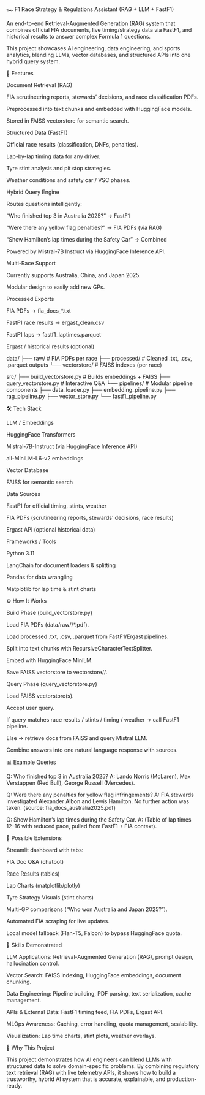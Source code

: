 🏎️ F1 Race Strategy & Regulations Assistant (RAG + LLM + FastF1)

An end-to-end Retrieval-Augmented Generation (RAG) system that combines official FIA documents, live timing/strategy data via FastF1, and historical results to answer complex Formula 1 questions.

This project showcases AI engineering, data engineering, and sports analytics, blending LLMs, vector databases, and structured APIs into one hybrid query system.

🚀 Features

Document Retrieval (RAG)

FIA scrutineering reports, stewards’ decisions, and race classification PDFs.

Preprocessed into text chunks and embedded with HuggingFace models.

Stored in FAISS vectorstore for semantic search.

Structured Data (FastF1)

Official race results (classification, DNFs, penalties).

Lap-by-lap timing data for any driver.

Tyre stint analysis and pit stop strategies.

Weather conditions and safety car / VSC phases.

Hybrid Query Engine

Routes questions intelligently:

“Who finished top 3 in Australia 2025?” → FastF1

“Were there any yellow flag penalties?” → FIA PDFs (via RAG)

“Show Hamilton’s lap times during the Safety Car” → Combined

Powered by Mistral-7B Instruct via HuggingFace Inference API.

Multi-Race Support

Currently supports Australia, China, and Japan 2025.

Modular design to easily add new GPs.

Processed Exports

FIA PDFs → fia_docs_*.txt

FastF1 race results → ergast_clean.csv

FastF1 laps → fastf1_laptimes.parquet

Ergast / historical results (optional)


data/
 ├── raw/           # FIA PDFs per race
 ├── processed/     # Cleaned .txt, .csv, .parquet outputs
 └── vectorstore/   # FAISS indexes (per race)

src/
 ├── build_vectorstore.py   # Builds embeddings + FAISS
 ├── query_vectorstore.py   # Interactive Q&A
 └── pipelines/             # Modular pipeline components
      ├── data_loader.py
      ├── embedding_pipeline.py
      ├── rag_pipeline.py
      ├── vector_store.py
      └── fastf1_pipeline.py


🛠️ Tech Stack

LLM / Embeddings

HuggingFace Transformers

Mistral-7B-Instruct (via HuggingFace Inference API)

all-MiniLM-L6-v2 embeddings

Vector Database

FAISS
 for semantic search

Data Sources

FastF1
 for official timing, stints, weather

FIA PDFs (scrutineering reports, stewards’ decisions, race results)

Ergast API (optional historical data)

Frameworks / Tools

Python 3.11

LangChain for document loaders & splitting

Pandas for data wrangling

Matplotlib for lap time & stint charts


⚙️ How It Works

Build Phase (build_vectorstore.py)

Load FIA PDFs (data/raw/<race>/*.pdf).

Load processed .txt, .csv, .parquet from FastF1/Ergast pipelines.

Split into text chunks with RecursiveCharacterTextSplitter.

Embed with HuggingFace MiniLM.

Save FAISS vectorstore to vectorstore/<race>/.

Query Phase (query_vectorstore.py)

Load FAISS vectorstore(s).

Accept user query.

If query matches race results / stints / timing / weather → call FastF1 pipeline.

Else → retrieve docs from FAISS and query Mistral LLM.

Combine answers into one natural language response with sources.

📊 Example Queries

Q: Who finished top 3 in Australia 2025?
A: Lando Norris (McLaren), Max Verstappen (Red Bull), George Russell (Mercedes).

Q: Were there any penalties for yellow flag infringements?
A: FIA stewards investigated Alexander Albon and Lewis Hamilton. No further action was taken. (source: fia_docs_australia2025.pdf)

Q: Show Hamilton’s lap times during the Safety Car.
A: (Table of lap times 12–16 with reduced pace, pulled from FastF1 + FIA context).

🔮 Possible Extensions

Streamlit dashboard with tabs:

FIA Doc Q&A (chatbot)

Race Results (tables)

Lap Charts (matplotlib/plotly)

Tyre Strategy Visuals (stint charts)

Multi-GP comparisons (“Who won Australia and Japan 2025?”).

Automated FIA scraping for live updates.

Local model fallback (Flan-T5, Falcon) to bypass HuggingFace quota.

🎯 Skills Demonstrated

LLM Applications: Retrieval-Augmented Generation (RAG), prompt design, hallucination control.

Vector Search: FAISS indexing, HuggingFace embeddings, document chunking.

Data Engineering: Pipeline building, PDF parsing, text serialization, cache management.

APIs & External Data: FastF1 timing feed, FIA PDFs, Ergast API.

MLOps Awareness: Caching, error handling, quota management, scalability.

Visualization: Lap time charts, stint plots, weather overlays.

📌 Why This Project

This project demonstrates how AI engineers can blend LLMs with structured data to solve domain-specific problems. By combining regulatory text retrieval (RAG) with live telemetry APIs, it shows how to build a trustworthy, hybrid AI system that is accurate, explainable, and production-ready.